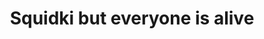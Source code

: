 ---
slug: squidki-but-everyone-is-alive
title: Squidki but everyone is alive
description: "Squidki but everyone is alive is an exciting online game. Play for free directly in your browser!"
icon: /images/new_mods/Sprunki but everyone is alive.png
url: https://wowtbc.net/sprunkin/but-everyone-alive/index.html
previewImage: /images/new_mods/Sprunki but everyone is alive.png
type: new mods

# SEO配置
seo:
  title: "Squidki but everyone is alive - Play Free Online Game | Fun Browser Games"
  description: "Squidki but everyone is alive - Play this fun online game for free in your browser. No download required!"
  ogImage: "/images/new_mods/Sprunki but everyone is alive.png"
  keywords: "squidki-but-everyone-is-alive, online game, browser game, free game, new mods game, play online"

videoUrls:
  - https://www.youtube.com/embed/example1
  - https://www.youtube.com/embed/example2

whyPlay:
  title: "Why Play Squidki but everyone is alive?"
  items:
    - "Immersive Gameplay: Squidki but everyone is alive offers an engaging and immersive gaming experience that will keep you entertained for hours"
    - "Challenging Levels: Test your skills with increasingly difficult challenges and obstacles"
    - "Beautiful Graphics: Enjoy stunning visuals and smooth animations that bring the game world to life"
    - "Regular Updates: New content and features are added regularly to keep the game fresh and exciting"
    - "Free to Play: Experience all the fun without spending a penny"
    - "Community Features: Connect with other players, share strategies, and compete for high scores"
    - "Cross-Platform: Play on any device with a web browser, no downloads required"

features:
  title: "Key Features of Squidki but everyone is alive"
  image: "/images/new_mods/Sprunki but everyone is alive.png"
  items:
    - "Intuitive Controls: Easy to learn controls make Squidki but everyone is alive accessible for players of all skill levels"
    - "Multiple Game Modes: Enjoy various gameplay options that provide different challenges and experiences"
    - "Character Customization: Personalize your gaming experience with unique characters and items"
    - "Achievement System: Complete special tasks to earn rewards and recognition"
    - "Leaderboards: Compete with players worldwide and see who can achieve the highest scores"

characteristics:
  title: "Game Characteristics"
  image: "/images/new_mods/Sprunki but everyone is alive.png"
  items:
    - "Genre: New mods game with elements of strategy and skill"
    - "Difficulty: Suitable for both casual gamers and those seeking a challenge"
    - "Play Time: Quick sessions or extended gameplay, depending on your preference"
    - "Art Style: Vibrant and engaging visuals that enhance the gaming experience"
    - "Sound Design: Immersive audio that complements the gameplay perfectly"

info: "Squidki but everyone is alive is an exciting online game that offers players a unique and engaging gaming experience. With its intuitive controls, stunning visuals, and challenging gameplay, Squidki but everyone is alive provides hours of entertainment for players of all ages and skill levels. Whether you're looking for a quick gaming session during a break or an extended play session, Squidki but everyone is alive delivers an immersive experience that will keep you coming back for more. The game features multiple levels of increasing difficulty, ensuring that players are constantly challenged as they progress. With regular updates adding new content and features, Squidki but everyone is alive remains fresh and exciting, providing endless entertainment options for its growing community of players."

howToPlayIntro: "Welcome to Squidki but everyone is alive! This guide will walk you through the basics and help you master the game. Whether you're a beginner or looking to improve your skills, these tips and instructions will enhance your gaming experience."

howToPlaySteps:
  - title: "Getting Started"
    description: "Begin your Squidki but everyone is alive adventure by familiarizing yourself with the controls. Use your keyboard or mouse to navigate through the game interface. The tutorial will guide you through the basic mechanics and help you understand the objectives."
  - title: "Understanding the Objectives"
    description: "In Squidki but everyone is alive, your main goal is to progress through levels by completing specific objectives. Each level presents unique challenges that require different strategies and approaches."
  - title: "Mastering the Controls"
    description: "Practice using the controls to improve your precision and reaction time. Squidki but everyone is alive requires quick reflexes and strategic thinking to overcome obstacles and defeat opponents."
  - title: "Utilizing Power-ups"
    description: "Collect power-ups throughout the game to enhance your abilities and overcome difficult challenges. Each power-up offers unique advantages that can be crucial for success."
  - title: "Developing Strategies"
    description: "As you progress in Squidki but everyone is alive, develop effective strategies for different scenarios. Analyze patterns, anticipate challenges, and adapt your approach to maximize your performance."

faq:
  title: "Frequently Asked Questions about Squidki but everyone is alive"
  items:
    - question: "Is Squidki but everyone is alive free to play?"
      answer: "Yes, Squidki but everyone is alive is completely free to play directly in your web browser. No downloads or purchases are required to enjoy the full game experience."
    - question: "Can I play Squidki but everyone is alive on mobile devices?"
      answer: "Yes, Squidki but everyone is alive is optimized for both desktop and mobile play. You can enjoy the game on any device with a web browser and internet connection."
    - question: "Are there any in-game purchases?"
      answer: "While Squidki but everyone is alive is free to play, there may be optional in-game purchases available for cosmetic items or additional features that don't affect core gameplay."
    - question: "How often is Squidki but everyone is alive updated?"
      answer: "The developers regularly update Squidki but everyone is alive with new content, features, and improvements based on player feedback and game performance."
    - question: "Can I play Squidki but everyone is alive offline?"
      answer: "Currently, Squidki but everyone is alive requires an internet connection to play as it's a browser-based online game."
    - question: "Is Squidki but everyone is alive suitable for children?"
      answer: "Yes, Squidki but everyone is alive is designed to be family-friendly and suitable for players of all ages."
    - question: "How do I report bugs or issues?"
      answer: "If you encounter any problems while playing Squidki but everyone is alive, you can report them through the game's support page or contact the developers directly through their website."
    - question: "Still Have Questions?"
      answer: "If you have additional questions about Squidki but everyone is alive that aren't covered in this FAQ, please visit our support center or contact our customer service team for assistance."
---